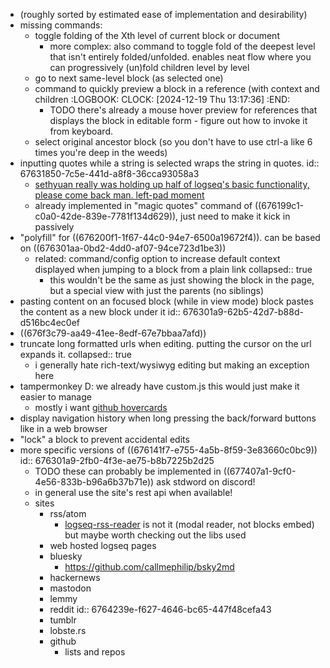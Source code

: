 - (roughly sorted by estimated ease of implementation and desirability)
- missing commands:
	- toggle folding of the Xth level of current block or document
		- more complex: also command to toggle fold of the deepest level that isn't entirely folded/unfolded. enables neat flow where you can progressively (un)fold children level by level
	- go to next same-level block (as selected one)
	- command to quickly preview a block in a reference (with context and children
	  :LOGBOOK:
	  CLOCK: [2024-12-19 Thu 13:17:36]
	  :END:
		- TODO there's already a mouse hover preview for references that displays the block in editable form - figure out how to invoke it from keyboard.
	- select original ancestor block (so you don't have to use ctrl-a like 6 times you're deep in the weeds)
- inputting quotes while a string is selected wraps the string in quotes.
  id:: 67631850-7c5e-441d-a8f8-36cca93058a3
	- [sethyuan really was holding up half of logseq's basic functionality, please come back man. left-pad moment](https://discord.com/channels/725182569297215569/752845167030960141/1199153970833281145)
	- already implemented in "magic quotes" command of ((676199c1-c0a0-42de-839e-7781f134d629)), just need to make it kick in passively
- "polyfill" for ((676200f1-1f67-44c0-94e7-6500a19672f4)). can be based on ((676301aa-0bd2-4dd0-af07-94ce723d1be3))
	- related: command/config option to increase default context displayed when jumping to a block from a plain link
	  collapsed:: true
		- this wouldn't be the same as just showing the block in the page, but a special view with just the parents (no siblings)
- pasting content on an focused block (while in view mode) block pastes the content as a new block under it
  id:: 676301a9-62b5-42d7-b88d-d516bc4ec0ef
- ((676f3c79-aa49-41ee-8edf-67e7bbaa7afd))
- truncate long formatted urls when editing. putting the cursor on the url expands it.
  collapsed:: true
	- i generally hate rich-text/wysiwyg editing but making an exception here
- tampermonkey D: we already have custom.js this would just make it easier to manage
	- mostly i want [github hovercards](https://github.com/Justineo/github-hovercard)
- display navigation history when long pressing the back/forward buttons like in a web browser
- "lock" a block to prevent accidental edits
- more specific versions of ((676141f7-e755-4a5b-8f59-3e83660c0bc9))
  id:: 676301a9-2fb0-4f3e-ae75-b8b7225b2d25
	- TODO these can probably be implemented in ((677407a1-9cf0-4e56-833b-b96a6b37b71e))
	  ask stdword on discord!
	- in general use the site's rest api when available!
	- sites
		- rss/atom
			- [logseq-rss-reader](https://github.com/b-yp/logseq-rss-reader) is not it (modal reader, not blocks embed) but maybe worth checking out the libs used
		- web hosted logseq pages
		- bluesky
			- https://github.com/callmephilip/bsky2md
		- hackernews
		- mastodon
		- lemmy
		- reddit
		  id:: 6764239e-f627-4646-bc65-447f48cefa43
		- tumblr
		- lobste.rs
		- github
			- lists and repos